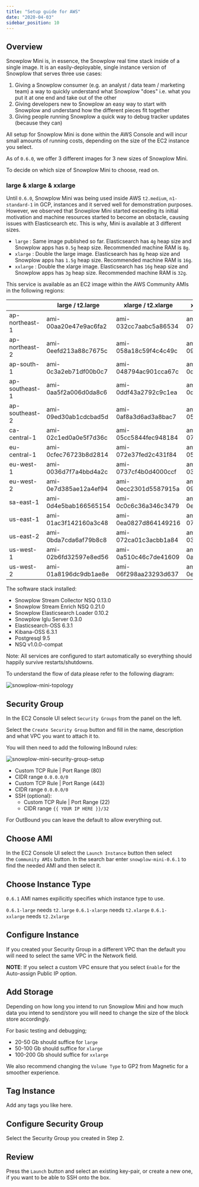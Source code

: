 ```yaml
---
title: "Setup guide for AWS"
date: "2020-04-03"
sidebar_position: 10
---
```


## Overview

Snowplow Mini is, in essence, the Snowplow real time stack inside of a single image. It is an easily-deployable, single instance version of Snowplow that serves three use cases:

1. Giving a Snowplow consumer (e.g. an analyst / data team / marketing team) a way to quickly understand what Snowplow "does" i.e. what you put it at one end and take out of the other
2. Giving developers new to Snowplow an easy way to start with Snowplow and understand how the different pieces fit together
3. Giving people running Snowplow a quick way to debug tracker updates (because they can)

All setup for Snowplow Mini is done within the AWS Console and will incur small amounts of running costs, depending on the size of the EC2 instance you select.

As of `0.6.0`, we offer 3 different images for 3 new sizes of Snowplow Mini.

To decide on which size of Snowplow Mini to choose, read on.

### [](https://github.com/snowplow/snowplow-mini/wiki/Setup-guide-AWS---0.6.1#large--xlarge--xxlarge)large & xlarge & xxlarge

Until `0.6.0`, Snowplow Mini was being used inside AWS `t2.medium`, `n1-standard-1` in GCP, instances and it served well for demonstration purposes. However, we observed that Snowplow Mini started exceeding its initial motivation and machine resources started to become an obstacle, causing issues with Elasticsearch etc. This is why, Mini is available at 3 different sizes.

- `large` : Same image published so far. Elasticsearch has `4g` heap size and Snowplow apps has `0.5g` heap size. Recommended machine RAM is `8g`.
- `xlarge` : Double the large image. Elasticsearch has `8g` heap size and Snowplow apps has `1.5g` heap size. Recommended machine RAM is `16g`.
- `xxlarge` : Double the xlarge image. Elasticsearch has `16g` heap size and Snowplow apps has `3g` heap size. Recommended machine RAM is `32g`.

This service is available as an EC2 image within the AWS Community AMIs in the following regions:

|                | large / t2.large      | xlarge / t2.xlarge    | xxlarge / t2.xxlarge  |
| -------------- | --------------------- | --------------------- | --------------------- |
| ap-northeast-1 | ami-00aa20e47e9ac6fa2 | ami-032cc7aabc5a86534 | ami-07aa95032a39aee39 |
| ap-northeast-2 | ami-0eefd213a88c7675c | ami-058a18c59f4c4c49c | ami-09de4efcdbcb5cd21 |
| ap-south-1     | ami-0c3a2eb71df00b0c7 | ami-048794ac901cca67c | ami-0d35cadf961e41edc |
| ap-southeast-1 | ami-0aa5f2a006d0da8c6 | ami-0ddf43a2792c9c1ea | ami-0d278265fb7442fb0 |
| ap-southeast-2 | ami-09ed30ab1cdcbad5d | ami-0af8a3d6ad3a8bac7 | ami-05f8133382ed20753 |
| ca-central-1   | ami-02c1ed0a0e5f7d36c | ami-05cc5844fec948184 | ami-0768093c29d451758 |
| eu-central-1   | ami-0cfec76723b8d2814 | ami-072e37fed2c431f84 | ami-05b78fb7b858a49b3 |
| eu-west-1      | ami-0036d7f7a4bbd4a2c | ami-0737cf4b0d4000ccf | ami-031fb9073d972bf1b |
| eu-west-2      | ami-0e7d385ae12a4ef94 | ami-0ecc2301d5587915a | ami-09643a14d5f1d445c |
| sa-east-1      | ami-0d4e5bab166565154 | ami-0c0c6c36a346c3479 | ami-0ec70d173842069f2 |
| us-east-1      | ami-01ac3f142160a3c48 | ami-0ea0827d864149216 | ami-077d3ff2a22f3f2a9 |
| us-east-2      | ami-0bda7cda6af79b8c8 | ami-072ca01c3acbb1a84 | ami-0342c2e4f4e0da7a6 |
| us-west-1      | ami-02b6fd32597e8ed56 | ami-0a510c46c7de41609 | ami-0ab763155b00e1cc2 |
| us-west-2      | ami-01a8196dc9db1ae8e | ami-06f298aa23293d637 | ami-0efce9815a0be2aca |

The software stack installed:

- Snowplow Stream Collector NSQ 0.13.0
- Snowplow Stream Enrich NSQ 0.21.0
- Snowplow Elasticsearch Loader 0.10.2
- Snowplow Iglu Server 0.3.0
- Elasticsearch-OSS 6.3.1
- Kibana-OSS 6.3.1
- Postgresql 9.5
- NSQ v1.0.0-compat

Note: All services are configured to start automatically so everything should happily survive restarts/shutdowns.

To understand the flow of data please refer to the following diagram:

![snowplow-mini-topology](images/snowplow-mini-topology.jpg)

## Security Group

In the EC2 Console UI select `Security Groups` from the panel on the left.

Select the `Create Security Group` button and fill in the name, description and what VPC you want to attach it to.

You will then need to add the following InBound rules:

![snowplow-mini-security-group-setup](images/security-groups-setup.png)

- Custom TCP Rule | Port Range (80)
- CIDR range `0.0.0.0/0`
- Custom TCP Rule | Port Range (443)
- CIDR range `0.0.0.0/0`
- SSH (optional):
  - Custom TCP Rule | Port Range (22)
  - CIDR range `{{ YOUR IP HERE }}/32`

For OutBound you can leave the default to allow everything out.

## Choose AMI

In the EC2 Console UI select the `Launch Instance` button then select the `Community AMIs` button. In the search bar enter `snowplow-mini-0.6.1` to find the needed AMI and then select it.

## Choose Instance Type

`0.6.1` AMI names expilicitly specifies which instance type to use.

`0.6.1-large` needs `t2.large` `0.6.1-xlarge` needs `t2.xlarge` `0.6.1-xxlarge` needs `t2.2xlarge`

## Configure Instance

If you created your Security Group in a different VPC than the default you will need to select the same VPC in the Network field.

**NOTE**: If you select a custom VPC ensure that you select `Enable` for the Auto-assign Public IP option.

## Add Storage

Depending on how long you intend to run Snowplow Mini and how much data you intend to send/store you will need to change the size of the block store accordingly.

For basic testing and debugging;

- 20-50 Gb should suffice for `large`
- 50-100 Gb should suffice for `xlarge`
- 100-200 Gb should suffice for `xxlarge`

We also recommend changing the `Volume Type` to GP2 from Magnetic for a smoother experience.

## Tag Instance

Add any tags you like here.

## Configure Security Group

Select the Security Group you created in Step 2.

## Review

Press the `Launch` button and select an existing key-pair, or create a new one, if you want to be able to SSH onto the box.
